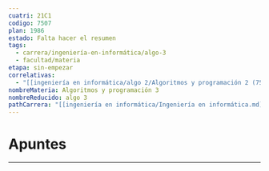 ```yaml
---
cuatri: 21C1
codigo: 7507
plan: 1986
estado: Falta hacer el resumen
tags:
  - carrera/ingeniería-en-informática/algo-3
  - facultad/materia
etapa: sin-empezar
correlativas:
  - "[[ingeniería en informática/algo 2/Algoritmos y programación 2 (7541).md]]"
nombreMateria: Algoritmos y programación 3
nombreReducido: algo 3
pathCarrera: "[[ingeniería en informática/Ingeniería en informática.md]]"
---
```

# Apuntes 
---
